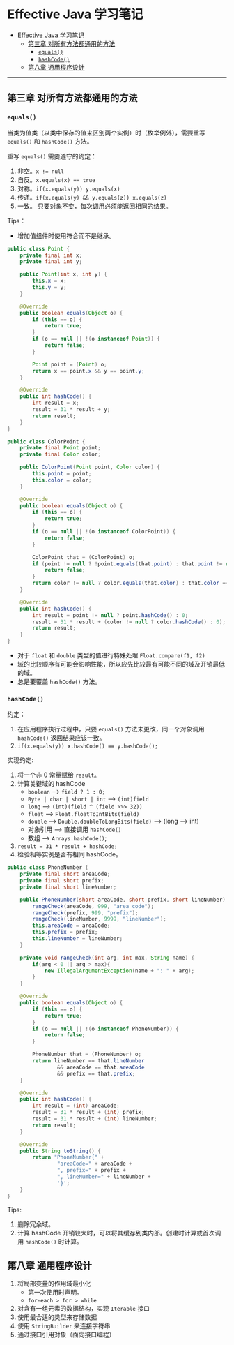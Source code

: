# Effective Java 学习笔记

<!-- TOC -->

- [Effective Java 学习笔记](#effective-java-学习笔记)
    - [第三章 对所有方法都通用的方法](#第三章-对所有方法都通用的方法)
        - [`equals()`](#equals)
        - [`hashCode()`](#hashcode)
    - [第八章 通用程序设计](#第八章-通用程序设计)

<!-- /TOC -->
---

## 第三章 对所有方法都通用的方法

### `equals()`

当类为值类（以类中保存的值来区别两个实例）时（枚举例外），需要重写 `equals()` 和 `hashCode()` 方法。

重写 `equals()` 需要遵守的约定：

1. 非空。`x != null`
1. 自反。`x.equals(x) == true`
1. 对称。`if(x.equals(y)) y.equals(x)`
1. 传递。`if(x.equals(y) && y.equals(z)) x.equals(z)`
1. 一致。 只要对象不变，每次调用必须能返回相同的结果。

Tips：
- 增加值组件时使用符合而不是继承。
```java
public class Point {
    private final int x;
    private final int y;

    public Point(int x, int y) {
        this.x = x;
        this.y = y;
    }

    @Override
    public boolean equals(Object o) {
        if (this == o) {
            return true;
        }
        if (o == null || !(o instanceof Point)) {
            return false;
        }

        Point point = (Point) o;
        return x == point.x && y == point.y;
    }

    @Override
    public int hashCode() {
        int result = x;
        result = 31 * result + y;
        return result;
    }
}

public class ColorPoint {
    private final Point point;
    private final Color color;

    public ColorPoint(Point point, Color color) {
        this.point = point;
        this.color = color;
    }

    @Override
    public boolean equals(Object o) {
        if (this == o) {
            return true;
        }
        if (o == null || !(o instanceof ColorPoint)) {
            return false;
        }

        ColorPoint that = (ColorPoint) o;
        if (point != null ? !point.equals(that.point) : that.point != null) {
            return false;
        }
        return color != null ? color.equals(that.color) : that.color == null;
    }

    @Override
    public int hashCode() {
        int result = point != null ? point.hashCode() : 0;
        result = 31 * result + (color != null ? color.hashCode() : 0);
        return result;
    }
}
```
- 对于 `float` 和 `double` 类型的值进行特殊处理 `Float.compare(f1, f2)`
- 域的比较顺序有可能会影响性能，所以应先比较最有可能不同的域及开销最低的域。
- 总是要覆盖 `hashCode()` 方法。

### `hashCode()`

约定：

1. 在应用程序执行过程中，只要 `equals()` 方法未更改，同一个对象调用 `hashCode()` 返回结果应该一致。
1. `if(x.equals(y)) x.hashCode() == y.hashCode();` 

实现约定:

1. 将一个非 0 常量赋给 `result`。
1. 计算关键域的 hashCode
    - `boolean` --> `field ? 1 : 0;`
    - `Byte | char | short | int` --> `(int)field`
    - `long` --> `(int)(field ^ (field >>> 32))`
    - `float` --> `Float.floatToIntBits(field)`
    - `double` --> `Double.doubleToLongBits(field)` --> (long --> int)
    - 对象引用 --> 直接调用 `hashCode()`
    - 数组 --> `Arrays.hashCode()`;
1. `result = 31 * result + hashCode;`
1. 检验相等实例是否有相同 hashCode。

```java
public class PhoneNumber {
    private final short areaCode;
    private final short prefix;
    private final short lineNumber;

    public PhoneNumber(short areaCode, short prefix, short lineNumber) {
        rangeCheck(areaCode, 999, "area code");
        rangeCheck(prefix, 999, "prefix");
        rangeCheck(lineNumber, 9999, "lineNumber");
        this.areaCode = areaCode;
        this.prefix = prefix;
        this.lineNumber = lineNumber;
    }

    private void rangeCheck(int arg, int max, String name) {
        if(arg < 0 || arg > max){
            new IllegalArgumentException(name + ": " + arg);
        }
    }

    @Override
    public boolean equals(Object o) {
        if (this == o) {
            return true;
        }
        if (o == null || !(o instanceof PhoneNumber)) {
            return false;
        }

        PhoneNumber that = (PhoneNumber) o;
        return lineNumber == that.lineNumber
                && areaCode == that.areaCode
                && prefix == that.prefix;
    }

    @Override
    public int hashCode() {
        int result = (int) areaCode;
        result = 31 * result + (int) prefix;
        result = 31 * result + (int) lineNumber;
        return result;
    }

    @Override
    public String toString() {
        return "PhoneNumber{" +
                "areaCode=" + areaCode +
                ", prefix=" + prefix +
                ", lineNumber=" + lineNumber +
                '}';
    }
}
```

Tips:
 
1. 删除冗余域。
1. 计算 hashCode 开销较大时，可以将其缓存到类内部。创建时计算或首次调用 `hashCode()` 时计算。

## 第八章 通用程序设计

1. 将局部变量的作用域最小化
    - 第一次使用时声明。
    - `for-each > for > while`
1. 对含有一组元素的数据结构，实现 `Iterable` 接口
1. 使用最合适的类型来存储数据
1. 使用 `StringBuilder` 来连接字符串
1. 通过接口引用对象（面向接口编程）